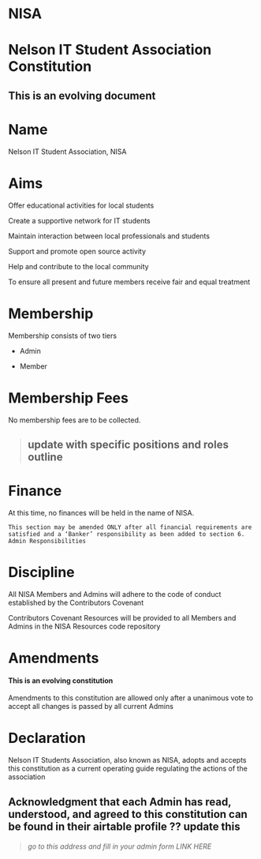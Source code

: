# NISA

# Nelson IT Student Association Constitution

## This is an evolving document

# Name

Nelson IT Student Association, NISA

# Aims

Offer educational activities for local students

Create a supportive network for IT students

Maintain interaction between local professionals and students

Support and promote open source activity

Help and contribute to the local community

To ensure all present and future members receive fair and equal treatment

# Membership

Membership consists of two tiers

- Admin

- Member

# Membership Fees

No membership fees are to be collected.

> ## update with specific positions and roles outline
<!-- # Admins

A table of 5 to 7 Admins will sit as directors of NISA

Admin roles and responsibilities are shared between the table

Admins may sit at the table for no less than six months and no more than two years

Admins must find an agreeable replacement before they leave the table

## Admin Responsibilities

- Git – maintain the NISA repo

- Design – maintain and upgrade NISA design and UI

- Dev – Maintain and upgrade NISA static website

- Media – Maintain and update social media and monthly NISA email

- Voice – Maintain communication between local professionals and NISA

- Calendar – Maintain and update NISA activities dates

- Coordinator – coordinate and secure event location -->

# Finance

At this time, no finances will be held in the name of NISA.

```
This section may be amended ONLY after all financial requirements are satisfied and a ‘Banker’ responsibility as been added to section 6. Admin Responsibilities
```

# Discipline

All NISA Members and Admins will adhere to the code of conduct established by the Contributors Covenant

Contributors Covenant Resources will be provided to all Members and Admins in the NISA Resources code repository

# Amendments

#### This is an evolving constitution

Amendments to this constitution are allowed only after a unanimous vote to accept all changes is passed by all current Admins

# Declaration

Nelson IT Students Association, also known as NISA, adopts and accepts this constitution as a current operating guide regulating the actions of the association

## Acknowledgment that each Admin has read, understood, and agreed to this constitution can be found in their airtable profile ?? update this

> ###### go to this address and fill in your admin form LINK HERE
>